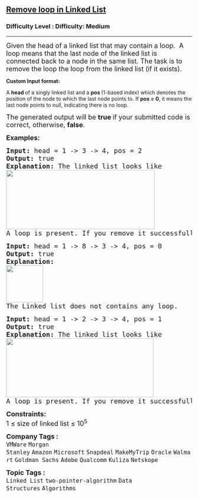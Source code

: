 <h2><a href="https://www.geeksforgeeks.org/problems/remove-loop-in-linked-list/1">Remove loop in Linked List</a></h2><h3>Difficulty Level : Difficulty: Medium</h3><hr><div class="problems_problem_content__Xm_eO"><p><span style="font-size: 18px;">Given the head of a linked list that may contain a loop.&nbsp; A loop means that</span><span style="font-size: 18px;"> the last node of the linked list is connected back to a node in the same list. The task is to remove the loop the loop from the linked list (if it exists).</span></p>
<p><strong>Custom Input format:</strong></p>
<p>A <strong>head </strong>of a singly linked list and a <strong>pos </strong>(1-based index) which denotes the position of the node to which the last node points to. If <strong>pos = 0</strong>, it means the last node points to null, indicating there is no loop.</p>
<p><span style="font-size: 18px;">The generated output will be&nbsp;<strong>true </strong>if your submitted code is correct, otherwise, <strong>false</strong>.</span></p>
<p><span style="font-size: 18px;"><strong>Examples:</strong></span></p>
<pre><span style="font-size: 18px;"><strong>Input: </strong>head =<strong> </strong>1 -&gt; 3 -&gt; 4, pos = 2
<strong>Output: </strong>true<strong>
Explanation: </strong>The linked list looks like<br><img src="https://media.geeksforgeeks.org/img-practice/prod/addEditProblem/700332/Web/Other/blobid0_1718609709.png" width="403" height="161"><br>A loop is present. If you remove it successfully, the answer will be true. 
</span></pre>
<pre><span style="font-size: 18px;"><strong>Input: </strong>head = 1 -&gt; 8 -&gt; 3 -&gt; 4, pos = 0
<strong>Output: </strong>true<strong>
Explanation: <br></strong><strong><img src="https://media.geeksforgeeks.org/img-practice/prod/addEditProblem/700332/Web/Other/blobid0_1718609876.png" height="100"><br></strong>The Linked list does not contains any loop. </span></pre>
<pre><span style="font-size: 18px;"><strong>Input: </strong>head =<strong> </strong>1 -&gt; 2 -&gt; 3 -&gt; 4, pos = 1
<strong>Output: </strong>true<strong>
Explanation: </strong>The linked list looks like <br><img src="https://media.geeksforgeeks.org/img-practice/prod/addEditProblem/700332/Web/Other/blobid2_1718609744.png" width="400" height="160"><br>A loop is present. If you remove it successfully, the answer will be true. </span></pre>
<p><span style="font-size: 18px;"><strong>Constraints:</strong><br>1 ≤ size of linked list ≤ 10<sup>5</sup></span></p></div><p><span style=font-size:18px><strong>Company Tags : </strong><br><code>VMWare</code>&nbsp;<code>Morgan Stanley</code>&nbsp;<code>Amazon</code>&nbsp;<code>Microsoft</code>&nbsp;<code>Snapdeal</code>&nbsp;<code>MakeMyTrip</code>&nbsp;<code>Oracle</code>&nbsp;<code>Walmart</code>&nbsp;<code>Goldman Sachs</code>&nbsp;<code>Adobe</code>&nbsp;<code>Qualcomm</code>&nbsp;<code>Kuliza</code>&nbsp;<code>Netskope</code>&nbsp;<br><p><span style=font-size:18px><strong>Topic Tags : </strong><br><code>Linked List</code>&nbsp;<code>two-pointer-algorithm</code>&nbsp;<code>Data Structures</code>&nbsp;<code>Algorithms</code>&nbsp;
